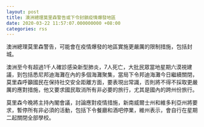 ```yaml
---
layout: post
title: 澳洲總理莫里森警告或下令封鎖疫情爆發地區
date: 2020-03-22 11:57:07.000000000 +08:00
categories: rss
---
```


澳洲總理莫里森警告，可能會在疫情爆發的地區實施更嚴厲的限制措施，包括封城。

澳洲至今有超過1千人確診感染新型肺炎，7人死亡，大批民眾當地星期六漠視建議，到包括悉尼邦迪海灘在內的多個海灘聚集，當局下令邦迪海灘今日繼續關閉，莫里森呼籲國民在保持社交安全距離方面，要表現出常識，否則將不得不採取更嚴厲的應對措施，他又要求國民取消所有非必要的旅行，尤其是國內的跨州份旅行。

莫里森今晚將主持內閣會議，討論應對疫情措施，新南威爾士州和維多利亞州將要求，暫停所有非必須的活動，包括下令餐廳和酒吧停業，維州表示，會自行在星期二起關閉全部學校。
